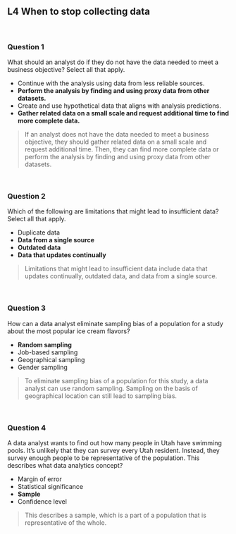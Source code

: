 ## L4 When to stop collecting data

&nbsp;

### Question 1

What should an analyst do if they do not have the data needed to meet a business objective? Select all that apply.

* Continue with the analysis using data from less reliable sources.
* **Perform the analysis by finding and using proxy data from other datasets.**
* Create and use hypothetical data that aligns with analysis predictions.
* **Gather related data on a small scale and request additional time to find more complete data.**

> If an analyst does not have the data needed to meet a business objective, they should gather related data on a small scale and request additional time. Then, they can find more complete data or perform the analysis by finding and using proxy data from other datasets.

&nbsp;

### Question 2

Which of the following are limitations that might lead to insufficient data? Select all that apply.

* Duplicate data
* **Data from a single source**
* **Outdated data**
* **Data that updates continually**

> Limitations that might lead to insufficient data include data that updates continually, outdated data, and data from a single source.

&nbsp;

### Question 3

How can a data analyst eliminate sampling bias of a population for a study about the most popular ice cream flavors?

* **Random sampling** 
* Job-based sampling 
* Geographical sampling 
* Gender sampling 

> To eliminate sampling bias of a population for this study, a data analyst can use random sampling. Sampling on the basis of geographical location can still lead to sampling bias.

&nbsp;

### Question 4

A data analyst wants to find out how many people in Utah have swimming pools. It’s unlikely that they can survey every Utah resident. Instead, they survey enough people to be representative of the population. This describes what data analytics concept?

* Margin of error
* Statistical significance
* **Sample**
* Confidence level

> This describes a sample, which is a part of a population that is representative of the whole.